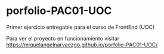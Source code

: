 # porfolio-PAC01-UOC
Primer ejercicio entregable para el curso de FrontEnd (UOC)

Para ver el proyecto en funcionamiento visitar https://miguelangelnarvaezgo.github.io/porfolio-PAC01-UOC/
